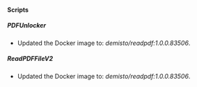 
#### Scripts
##### PDFUnlocker
- Updated the Docker image to: *demisto/readpdf:1.0.0.83506*.
##### ReadPDFFileV2
- Updated the Docker image to: *demisto/readpdf:1.0.0.83506*.